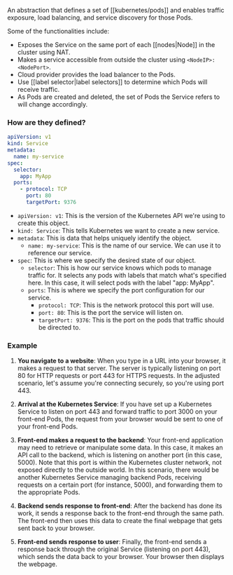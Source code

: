 An abstraction that defines a set of [[kubernetes/pods]] and enables traffic exposure, load balancing, and service discovery for those Pods.

Some of the functionalities include:
- Exposes the Service on the same port of each [[nodes|Node]] in the cluster using NAT.
- Makes a service accessible from outside the cluster using `<NodeIP>:<NodePort>`.
- Cloud provider provides the load balancer to the Pods.
- Use [[label selector|label selectors]] to determine which Pods will receive traffic.
- As Pods are created and deleted, the set of Pods the Service refers to will change accordingly.

### How are they defined?

```yaml
apiVersion: v1
kind: Service
metadata:
  name: my-service
spec:
  selector:
    app: MyApp
  ports:
    - protocol: TCP
      port: 80
      targetPort: 9376
```

- `apiVersion: v1`: This is the version of the Kubernetes API we're using to create this object.
- `kind: Service`: This tells Kubernetes we want to create a new service.
- `metadata`: This is data that helps uniquely identify the object.
    - `name: my-service`: This is the name of our service. We can use it to reference our service.
- `spec`: This is where we specify the desired state of our object.
    - `selector`: This is how our service knows which pods to manage traffic for. It selects any pods with labels that match what's specified here. In this case, it will select pods with the label "app: MyApp".
    - `ports`: This is where we specify the port configuration for our service.
        - `protocol: TCP`: This is the network protocol this port will use.
        - `port: 80`: This is the port the service will listen on.
        - `targetPort: 9376`: This is the port on the pods that traffic should be directed to.

### Example
1. **You navigate to a website**: When you type in a URL into your browser, it makes a request to that server. The server is typically listening on port 80 for HTTP requests or port 443 for HTTPS requests. In the adjusted scenario, let's assume you're connecting securely, so you're using port 443.
    
2. **Arrival at the Kubernetes Service**: If you have set up a Kubernetes Service to listen on port 443 and forward traffic to port 3000 on your front-end Pods, the request from your browser would be sent to one of your front-end Pods.
    
3. **Front-end makes a request to the backend**: Your front-end application may need to retrieve or manipulate some data. In this case, it makes an API call to the backend, which is listening on another port (in this case, 5000). Note that this port is within the Kubernetes cluster network, not exposed directly to the outside world. In this scenario, there would be another Kubernetes Service managing backend Pods, receiving requests on a certain port (for instance, 5000), and forwarding them to the appropriate Pods.
    
4. **Backend sends response to front-end**: After the backend has done its work, it sends a response back to the front-end through the same path. The front-end then uses this data to create the final webpage that gets sent back to your browser.
    
5. **Front-end sends response to user**: Finally, the front-end sends a response back through the original Service (listening on port 443), which sends the data back to your browser. Your browser then displays the webpage.

